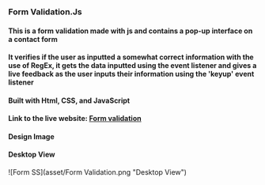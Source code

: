 ### Form Validation.Js

#### This is a form validation made with js and contains a pop-up interface on a contact form

#### It verifies if the user as inputted a somewhat correct information with the use of RegEx, it gets the data inputted using the event listener and gives a live feedback as the user inputs their information using the 'keyup' event listener

#### Built with Html, CSS, and JavaScript

#### Link to the live website: [Form validation](https://dancing-manatee-a42a42.netlify.app/ "form validation live site")

#### Design Image
#### Desktop View
![Form SS](asset/Form Validation.png "Desktop View")